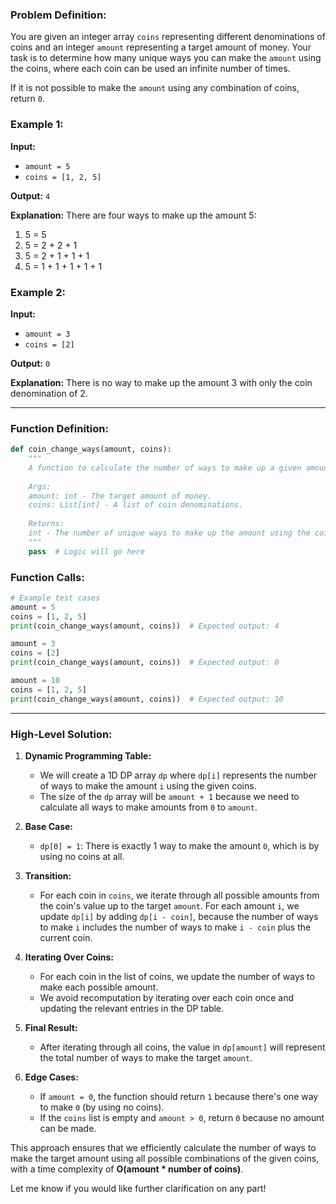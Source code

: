 ### Problem Definition:
You are given an integer array `coins` representing different denominations of coins and an integer `amount` representing a target amount of money. Your task is to determine how many unique ways you can make the `amount` using the coins, where each coin can be used an infinite number of times.

If it is not possible to make the `amount` using any combination of coins, return `0`.

### Example 1:
**Input:**
- `amount = 5`
- `coins = [1, 2, 5]`

**Output:** `4`

**Explanation:** There are four ways to make up the amount 5:
1. 5 = 5
2. 5 = 2 + 2 + 1
3. 5 = 2 + 1 + 1 + 1
4. 5 = 1 + 1 + 1 + 1 + 1

### Example 2:
**Input:**
- `amount = 3`
- `coins = [2]`

**Output:** `0`

**Explanation:** There is no way to make up the amount 3 with only the coin denomination of 2.

---

### Function Definition:

```python
def coin_change_ways(amount, coins):
    """
    A function to calculate the number of ways to make up a given amount using the provided coins.
    
    Args:
    amount: int - The target amount of money.
    coins: List[int] - A list of coin denominations.
    
    Returns:
    int - The number of unique ways to make up the amount using the coins.
    """
    pass  # Logic will go here
```

### Function Calls:

```python
# Example test cases
amount = 5
coins = [1, 2, 5]
print(coin_change_ways(amount, coins))  # Expected output: 4

amount = 3
coins = [2]
print(coin_change_ways(amount, coins))  # Expected output: 0

amount = 10
coins = [1, 2, 5]
print(coin_change_ways(amount, coins))  # Expected output: 10
```

---

### High-Level Solution:

1. **Dynamic Programming Table:**
   - We will create a 1D DP array `dp` where `dp[i]` represents the number of ways to make the amount `i` using the given coins.
   - The size of the `dp` array will be `amount + 1` because we need to calculate all ways to make amounts from `0` to `amount`.

2. **Base Case:**
   - `dp[0] = 1`: There is exactly 1 way to make the amount `0`, which is by using no coins at all.

3. **Transition:**
   - For each coin in `coins`, we iterate through all possible amounts from the coin's value up to the target `amount`. For each amount `i`, we update `dp[i]` by adding `dp[i - coin]`, because the number of ways to make `i` includes the number of ways to make `i - coin` plus the current coin.

4. **Iterating Over Coins:**
   - For each coin in the list of coins, we update the number of ways to make each possible amount.
   - We avoid recomputation by iterating over each coin once and updating the relevant entries in the DP table.

5. **Final Result:**
   - After iterating through all coins, the value in `dp[amount]` will represent the total number of ways to make the target `amount`.

6. **Edge Cases:**
   - If `amount = 0`, the function should return `1` because there's one way to make `0` (by using no coins).
   - If the `coins` list is empty and `amount > 0`, return `0` because no amount can be made.

This approach ensures that we efficiently calculate the number of ways to make the target amount using all possible combinations of the given coins, with a time complexity of **O(amount * number of coins)**.

Let me know if you would like further clarification on any part!
